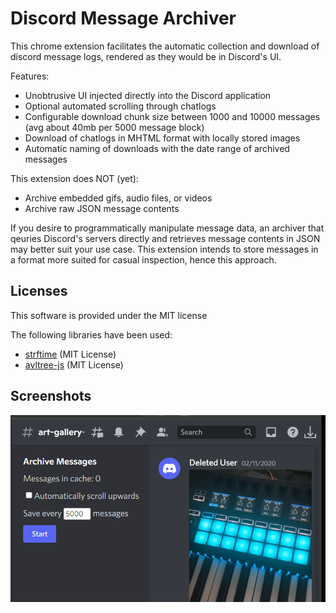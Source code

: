 # Discord Message Archiver

This chrome extension facilitates the automatic collection and download of discord message logs, rendered as they would be in Discord's UI.

Features:
 - Unobtrusive UI injected directly into the Discord application
 - Optional automated scrolling through chatlogs
 - Configurable download chunk size between 1000 and 10000 messages (avg about 40mb per 5000 message block)
 - Download of chatlogs in MHTML format with locally stored images
 - Automatic naming of downloads with the date range of archived messages

This extension does NOT (yet):
 - Archive embedded gifs, audio files, or videos
 - Archive raw JSON message contents

If you desire to programmatically manipulate message data, an archiver that qeuries Discord's servers directly and retrieves message contents in JSON may better suit your use case. This extension intends to store messages in a format more suited for casual inspection, hence this approach.

## Licenses

This software is provided under the MIT license

The following libraries have been used:
 - [strftime](https://github.com/samsonjs/strftime) (MIT License)
 - [avltree-js](https://github.com/Wizcorp/avltree-js) (MIT License)

## Screenshots
![](Screenshot.png)